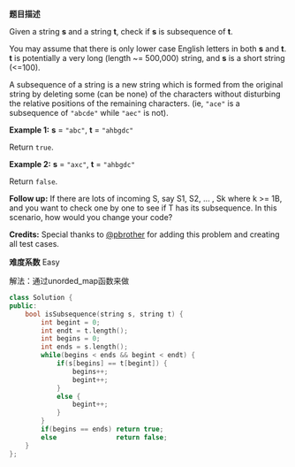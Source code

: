 **题目描述**

Given a string **s** and a string **t**, check if **s** is subsequence of **t**.

You may assume that there is only lower case English letters in both **s** and **t**. **t** is potentially a very long (length ~= 500,000) string, and **s** is a short string (<=100).

A subsequence of a string is a new string which is formed from the original string by deleting some (can be none) of the characters without disturbing the relative positions of the remaining characters. (ie, `"ace"` is a subsequence of `"abcde"` while `"aec"` is not).

**Example 1:**
**s** = `"abc"`, **t** = `"ahbgdc"`

Return `true`.

**Example 2:**
**s** = `"axc"`, **t** = `"ahbgdc"`

Return `false`.

**Follow up:**
If there are lots of incoming S, say S1, S2, ... , Sk where k >= 1B, and you want to check one by one to see if T has its subsequence. In this scenario, how would you change your code?

**Credits:**
Special thanks to [@pbrother](https://leetcode.com/pbrother/) for adding this problem and creating all test cases.

**难度系数**
Easy

解法：通过unorded_map函数来做

```c++
class Solution {
public:
    bool isSubsequence(string s, string t) {
        int begint = 0;
        int endt = t.length();
        int begins = 0;
        int ends = s.length();
        while(begins < ends && begint < endt) {
            if(s[begins] == t[begint]) {
                begins++;
                begint++;
            }
            else {
                begint++;
            }
        }
        if(begins == ends) return true;
        else               return false;
    }
};
```